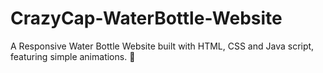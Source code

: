 # CrazyCap-WaterBottle-Website
A Responsive Water Bottle Website built with HTML, CSS and Java script, featuring simple animations. 💙
